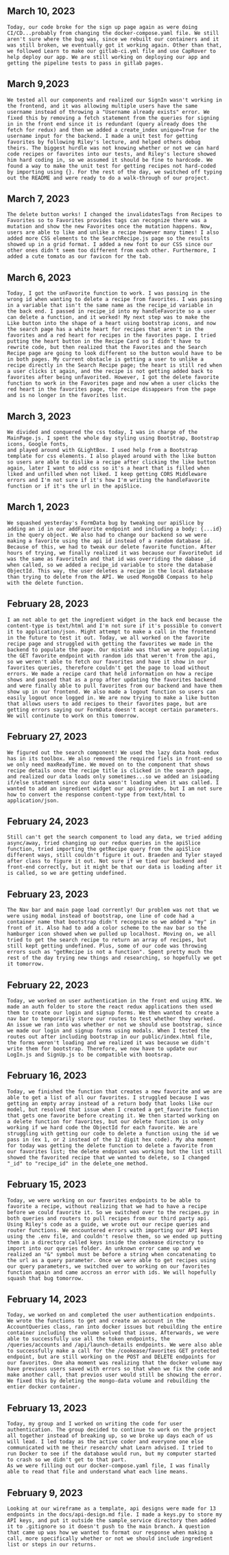 ## March 10, 2023
    Today, our code broke for the sign up page again as were doing CI/CD...probably from changing the docker-compose.yaml file. We still aren't sure where the bug was, since we rebuilt our containers and it was still broken, we eventually got it working again. Other than that, we followed Learn to make our gitlab-ci.yml file and use CapRover to help deploy our app. We are still working on deploying our app and getting the pipeline tests to pass in gitlab pages.

## March 9,2023
    We tested all our components and realized our SignIn wasn't working in the frontend, and it was allowing multiple users have the same username instead of throwing a "Username already exists" error. We fixed this by removing a fetch statement from the queries for signing in in the front end since it is redundant (query already does the fetch for redux) and then we added a create_index unique=True for the username input for the backend. I made a unit test for getting favorites by following Riley's lecture, and helped others debug theirs. The biggest hurdle was not knowing whether or not we can hard code recipes or favorites into our tests, and Riley's lecture showed him hard coding in, so we assumed it should be fine to hardcode. We found a way to make the unit test for getting recipes not hard-coded by importing using {}. For the rest of the day, we switched off typing out the README and were ready to do a walk-through of our project.

## March 7, 2023
    The delete button works! I changed the invalidatesTags from Recipes to Favorites so to Favorites provides tags can recognize there was a mutation and show the new Favorites once the mutation happens. Now, users are able to like and unlike a recipe however many times! I also added more CSS elements to the SearchRecipe.js page so the results showed up in a grid format. I added a new font to our CSS since our other ones didn't seem too different from each other. Furthermore, I added a cute tomato as our favicon for the tab.

## March 6, 2023
    Today, I got the unFavorite function to work. I was passing in the wrong id when wanting to delete a recipe from favorites. I was passing in a variable that isn't the same name as the recipe_id variable in the back end. I passed in recipe_id into my handleFavorite so a user can delete a function, and it worked! My next step was to make the Like button into the shape of a heart using bootstrap icons, and now the search page has a white heart for recipes that aren't in the favorites and a red heart for recipes in the favorites page. I tried putting the heart button in the Recipe Card so I didn't have to rewrite code, but then realized that the Favorites and the Search Recipe page are going to look different so the button would have to be in both pages. My current obstacle is getting a user to unlike a recipe directly in the Search Recipe page; the heart is still red when a user clicks it again, and the recipe is not getting added back to favorites after being unfavorited. However, I got the delete favorite function to work in the Favorites page and now when a user clicks the red heart in the favorites page, the recipe disappears from the page and is no longer in the favorites list.

## March 3, 2023
    We divided and conquered the css today, I was in charge of the MainPage.js. I spent the whole day styling using Bootstrap, Bootstrap icons, Google fonts,
    and played around with GLightBox. I used help from a Bootstrap template for css elements. I also played around with the like button so users are able to dislike a recipe after clicking the like button again, later I want to add css so it's a heart that is filled when liked and unfilled when not liked. I keep getting CORS Middleware errors and I'm not sure if it's how I'm writing the handleFavorite function or if it's the url in the apiSlice.

## March 1, 2023
    We squashed yesterday's FormData bug by tweaking our apiSlice by adding an id in our addFavorite endpoint and including a body: {...id} in the query object. We also had to change our backend so we were making a favorite using the api id instead of a random database id. Because of this, we had to tweak our delete favorite function. After hours of trying, we finally realized it was because our FavoriteOut id was the same as FavoriteIn and that id was overriding the dabase _id when called, so we added a recipe_id variable to store the database ObjectId. This way, the user deletes a recipe in the local database than trying to delete from the API. We used MongoDB Compass to help with the delete function.

## February 28, 2023
    I am not able to get the ingredient widget in the back end because the content-type is text/html and I'm not sure if it's possible to convert it to application/json. Might attempt to make a call in the frontend in the future to test it out. Today, we all worked on the favorite recipe page and struggled with getting the favorites we made in the backend to populate the page. Our mistake was that we were populating the GET favorite endpoint with random ids that weren't from the api, so we weren't able to fetch our favorites and have it show in our favorites queries, therefore couldn't get the page to load without errors. We made a recipe card that held information on how a recipe shows and passed that as a prop after updating the favorites backend and were finally able to pull favorites from our backend and have them show up in our frontend. We also made a logout function so users can easily logout once logged in. We are now trying to make a like button that allows users to add recipes to their favorites page, but are getting errors saying our FormData doesn't accept certain parameters. We will continute to work on this tomorrow.

## February 27, 2023
    We figured out the search component! We used the lazy data hook redux has in its toolbox. We also removed the required fiels in front-end so we only need maxReadyTime. We moved on to the component that shows recipe details once the recipe title is clicked in the search page, and realized our data loads only sometimes...so we added an isLoading if/else statement since our data wasn't loading when it was called. I wanted to add an ingredient widget our api provides, but I am not sure how to convert the response content-type from text/html to application/json.

## February 24, 2023
    Still can't get the search component to load any data, we tried adding async/away, tried changing up our redux queries in the apiSlice function, tried importing the getRecipe query from the apiSlice different ways, still couldn't figure it out. Braeden and Tyler stayed after class to figure it out. Not sure if we tied our backend and front-end correctly, but it might be that our data is loading after it is called, so we are getting undefined.

## February 23, 2023
    The Nav bar and main page load corrently! Our problem was not that we were using modal instead of bootstrap, one line of code had a container name that bootstrap didn't recognize so we added a "my" in front of it. Also had to add a color scheme to the nav bar so the hamburger icon showed when we pulled up localhost. Moving on, we all tried to get the search recipe to return an array of recipes, but still kept getting undefined. Plus, some of our code was throwing errors such as "getRecipe is not a function". Spent pretty much the rest of the day trying new things and researching, so hopefully we get it tomorrow.

## February 22, 2023
    Today, we worked on user authentication in the front end using RTK. We made an auth folder to store the react redux applications then used them to create our login and signup forms. We then wanted to create a nav bar to temporarily store our routes to test whether they worked. An issue we ran into was whether or not we should use bootstrap, since we made our login and signup forms using modals. When I tested the routes out after including bootstrap in our public/index.html file, the forms weren't loading and we realized it was because we didn't write them for bootstrap. Therefore, we now have to update our LogIn.js and SignUp.js to be compatible with bootsrap.

## February 16, 2023
    Today, we finished the function that creates a new favorite and we are able to get a list of all our favorites. I struggled because I was getting an empty array instead of a return body that looks like our model, but resolved that issue when I created a get_favorite function that gets one favorite before creating it. We then started working on a delete function for favorites, but our delete function is only working if we hard code the ObjectId for each favorite. We are struggling with getting our code to delete a function using the id we pass in (ex 1, or 2 instead of the 12 digit hex code). My aha moment for today was getting the delete function to delete a favorite from our favorites list; the delete endpoint was working but the list still showed the favorited recipe that we wanted to delete, so I changed "_id" to "recipe_id" in the delete_one method.

## February 15, 2023
    Today, we were working on our favorites endpoints to be able to favorite a recipe, without realizing that we had to have a recipe before we could favorite it. So we switched over to the recipes.py in both queries and routers to pull recipes from our third party api. Using Riley's code as a guide, we wrote out our recipe queries and router functions. We encountered errors with importing our API keys using the .env file, and couldn't resolve them, so we ended up putting them in a directory called keys inside the cookease directory to import into our queries folder. An unknown error came up and we realized an "&" symbol must be before a string when concatenating to the url as a query parameter. Once we were able to get recipes using our query parameters, we switched over to working on our favorites function again and came accross an error with ids. We will hopefully squash that bug tomorrow.

## February 14, 2023
    Today, we worked on and completed the user authentication endpoints. We wrote the functions to get and create an account in the AccountQueries class, ran into docker issues but rebuilding the entire container including the volume solved that issue. Afterwards, we were able to successfully use all the token endpoints, the /queries/accounts and /api/launch-details endpoints. We were also able to successfully make a call for the /cookease/favorites GET protected endpoint, but are still working on the POST and DELETE endpoints for our favorites. One aha moment was realizing that the docker volume may have previous users saved with errors so that when we fix the code and make another call, that previos user would still be showing the error. We fixed this by deleting the mongo-data volume and rebuilding the entier docker container.

## February 13, 2023
    Today, my group and I worked on writing the code for user authentication. The group decided to continue to work on the project all together instead of breaking up, so we broke up days each of us will lead. I led today as the active coder and everyone one else communicated with me their research/ what Learn advised. I tried to run Docker to see if the database would run, but my computer started to crash so we didn't get to that part.
    As we were filling out our docker-compose.yaml file, I was finally able to read that file and understand what each line means.

## February 9, 2023
    Looking at our wireframe as a template, api designs were made for 13 endpoints in the docs/api-design.md file. I made a keys.py to store my API keys, and put it outside the sample_service directory then added it to .gitignore so it doesn't push to the main branch. A question that came up was how we wanted to format our response when making a call, more specifically whether or not we should include ingredient list or steps in our returns.
